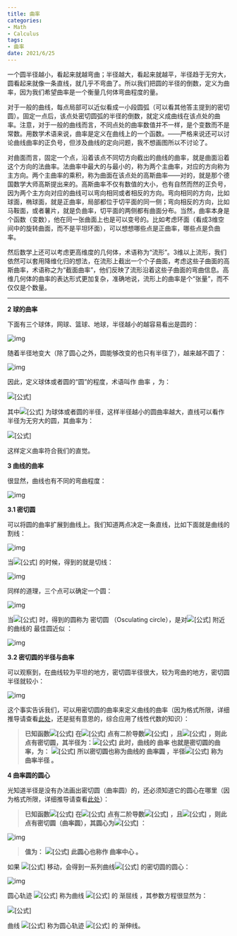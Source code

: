 ```yaml
---
title: 曲率
categories:
- Math
- Calculus
tags:
- 曲率
date: 2021/6/25
---
```




一个圆半径越小，看起来就越弯曲；半径越大，看起来就越平，半径趋于无穷大，圆看起来就像一条直线，就几乎不弯曲了。所以我们把圆的半径的倒数，定义为曲率，因为我们希望曲率是一个衡量几何体弯曲程度的量。

对于一般的曲线，每点局部可以近似看成一小段圆弧（可以看其他答主提到的密切圆）。固定一点后，该点处密切圆弧的半径的倒数，就定义成曲线在该点处的曲率。注意，对于一般的曲线而言，不同点处的曲率数值并不一样，是个变数而不是常数。用数学术语来说，曲率是定义在曲线上的一个函数。——严格来说还可以讨论曲线曲率的正负号，但涉及曲线的定向问题，我不想画图所以不讨论了。

对曲面而言，固定一个点，沿着该点不同切方向截出的曲线的曲率，就是曲面沿着这个方向的法曲率。法曲率中最大的与最小的，称为两个主曲率，对应的方向称为主方向。两个主曲率的乘积，称为曲面在该点处的高斯曲率——对的，就是那个德国数学大师高斯提出来的。高斯曲率不仅有数值的大小，也有自然而然的正负号，因为两个主方向对应的曲线可以弯向相同或者相反的方向。弯向相同的方向，比如球面，椭球面，就是正曲率，局部都位于切平面的同一侧；弯向相反的方向，比如马鞍面，或者薯片，就是负曲率，切平面的两侧都有曲面分布。当然，曲率本身是个函数（变数），他在同一张曲面上也是可以变号的。比如考虑环面（看成3维空间中的旋转曲面，而不是平坦环面），可以想想哪些点是正曲率，哪些点是负曲率。

然后数学上还可以考虑更高维度的几何体，术语称为“流形”。3维以上流形，我们依然可以套用降维化归的想法，在流形上截出一个个子曲面，考虑这些子曲面的高斯曲率，术语称之为“截面曲率”，他们反映了流形沿着这些子曲面的弯曲信息。高维几何体的曲率的表达形式更加复杂，准确地说，流形上的曲率是个“张量”，而不仅仅是个数量。

---

**2 球的曲率**

下面有三个球体，网球、篮球、地球，半径越小的越容易看出是圆的：

![img](https://pic2.zhimg.com/v2-1ceb0786996b098aa266da818ebf3105_r.jpg?source=1940ef5c)

随着半径地变大（除了圆心之外，圆能够改变的也只有半径了），越来越不圆了：

![img](https://pic3.zhimg.com/50/v2-3a079bba71f02769789fd187508896e0_hd.jpg?source=1940ef5c)

因此，定义球体或者圆的“圆”的程度，术语叫作 曲率 ，为：

![[公式]](https://www.zhihu.com/equation?tex=K%3D%5Cfrac%7B1%7D%7Br%7D%5C%5C)

其中![[公式]](https://www.zhihu.com/equation?tex=r) 为球体或者圆的半径，这样半径越小的圆曲率越大，直线可以看作半径为无穷大的圆，其曲率为：

![[公式]](https://www.zhihu.com/equation?tex=K%3D%5Clim_%7Br%5Cto%5Cinfty%7D%5Cfrac%7B1%7D%7Br%7D%3D0%5C%5C)

这样定义曲率符合我们的直觉。

**3 曲线的曲率**

很显然，曲线也有不同的弯曲程度：

![img](https://pic3.zhimg.com/80/v2-53c7edaff7ccaa986d3fd1c41cd00c90_720w.jpg?source=1940ef5c)

**3.1 密切圆**

可以将圆的曲率扩展到曲线上。我们知道两点决定一条直线，比如下面就是曲线的割线：

![img](https://pic1.zhimg.com/80/v2-3a2dda5b6a2fdaab84a33f5a4d10db88_720w.jpg?source=1940ef5c)

当![[公式]](https://www.zhihu.com/equation?tex=x%5Cto+x_0) 的时候，得到的就是切线：

![img](https://pic3.zhimg.com/50/v2-eeb9cb5b8cda92e25d72c880ca7b9750_hd.jpg?source=1940ef5c)

同样的道理，三个点可以确定一个圆：

![img](https://pic2.zhimg.com/80/v2-c468ca974730c531a822fa9ef6b1b51a_720w.jpg?source=1940ef5c)

当![[公式]](https://www.zhihu.com/equation?tex=%5Cdelta%5Cto+0) 时，得到的圆称为 密切圆 （Osculating circle），是对![[公式]](https://www.zhihu.com/equation?tex=x_0) 附近的曲线的 最佳圆近似 ：

![img](https://pic1.zhimg.com/50/v2-516af78303803cb1b7cbb332099088b4_hd.jpg?source=1940ef5c)

**3.2 密切圆的半径与曲率**

可以观察到，在曲线较为平坦的地方，密切圆半径很大，较为弯曲的地方，密切圆半径就较小：

![img](https://pic1.zhimg.com/50/v2-f3c97736149abe2fa81649c0082b889e_hd.webp?source=1940ef5c)

这个事实告诉我们，可以用密切圆的曲率来定义曲线的曲率（因为格式所限，详细推导请查看[此处](https://www.matongxue.com/madocs/2106.html)，还是挺有意思的，综合应用了线性代数的知识）：

> **已知函数![[公式]](https://www.zhihu.com/equation?tex=f%28x%29)** **在![[公式]](https://www.zhihu.com/equation?tex=x_0)** **点有二阶导数![[公式]](https://www.zhihu.com/equation?tex=f%27%27%28x_0%29)** **，且![[公式]](https://www.zhihu.com/equation?tex=f%27%27%28x_0%29%5Cne+0)** **，则此点有密切圆，其半径为：![[公式]](https://www.zhihu.com/equation?tex=r%3D%5Cfrac%7B%5Cleft%281%2B%5Cleft%28f%27%28x_0%29%5Cright%29%5E2%5Cright%29%5E%5Cfrac%7B3%7D%7B2%7D%7D%7B%5Cleft%7Cf%27%27%28x_0%29%5Cright%7C%7D%5C%5C)**
> **此时，曲线的 曲率 也就是密切圆的曲率，为：**
> **![[公式]](https://www.zhihu.com/equation?tex=K%3D%5Cfrac%7B1%7D%7Br%7D%3D%5Cfrac%7B%5Cleft%7Cf%27%27%28x_0%29%5Cright%7C%7D%7B%5Cleft%281%2B%5Cleft%28f%27%28x_0%29%5Cright%29%5E2%5Cright%29%5E%5Cfrac%7B3%7D%7B2%7D%7D%5C%5C)**
> **所以密切圆也称为曲线的 曲率圆 ，半径![[公式]](https://www.zhihu.com/equation?tex=r)** **称为 曲率半径 。**

**4 曲率圆的圆心**

光知道半径是没有办法画出密切圆（曲率圆）的，还必须知道它的圆心在哪里（因为格式所限，详细推导请查看[此处](https://www.matongxue.com/madocs/2106.html)）：

> **已知函数![[公式]](https://www.zhihu.com/equation?tex=f%28x%29)** **在![[公式]](https://www.zhihu.com/equation?tex=x_0)** **点有二阶导数![[公式]](https://www.zhihu.com/equation?tex=f%27%27%28x_0%29)** **，且![[公式]](https://www.zhihu.com/equation?tex=f%27%27%28x_0%29%5Cne+0)** **，则此点有密切圆（曲率圆），其圆心为![[公式]](https://www.zhihu.com/equation?tex=%28%5Calpha%2C%5Cbeta%29)** **：**

![img](https://pic1.zhimg.com/v2-c2a6d5efdfa2d1be8dd2e2d4f561b56a_r.jpg?source=1940ef5c)

> **值为：**
> **![[公式]](https://www.zhihu.com/equation?tex=+%5Cbegin%7Bcases%7D+++++%5Calpha%3Dx_0-%5Cfrac%7Bf%27%28x_0%29%5Cleft%281%2B%28f%27%28x_0%29%29%5E2%5Cright%29%7D%7Bf%27%27%28x_0%29%7D%5C%5C+++++%5C%5C+++++%5Cbeta%3Df%28x_0%29%2B%5Cfrac%7B1%2B%5Cleft%28f%27%28x_0%29%5Cright%29%5E2%7D%7Bf%27%27%28x_0%29%7D+%5Cend%7Bcases%7D+%5C%5C)**
> **此圆心也称作 曲率中心 。**

如果 ![[公式]](https://www.zhihu.com/equation?tex=x_0) 移动，会得到一系列曲线![[公式]](https://www.zhihu.com/equation?tex=f%28x%29) 的密切圆的圆心：

![img](https://pic2.zhimg.com/50/v2-d9edde5c92175b02af56e4a06ef5bcd8_hd.jpg?source=1940ef5c)

圆心轨迹 ![[公式]](https://www.zhihu.com/equation?tex=g%28x%29) 称为曲线 ![[公式]](https://www.zhihu.com/equation?tex=f%28x%29) 的 渐屈线 ，其参数方程很显然为：

![[公式]](https://www.zhihu.com/equation?tex=+%5Cbegin%7Bcases%7D+++++%5Calpha%3Dx-%5Cfrac%7Bf%27%28x%29%5Cleft%281%2B%28f%27%27%28x%29%29%5E2%5Cright%29%7D%7Bf%27%27%28x%29%7D%5C%5C+++++%5C%5C+++++%5Cbeta%3Df%28x%29%2B%5Cfrac%7B1%2B%5Cleft%28f%27%28x%29%5Cright%29%5E2%7D%7Bf%27%27%28x%29%7D+%5Cend%7Bcases%7D+%5C%5C)

曲线 ![[公式]](https://www.zhihu.com/equation?tex=f%28x%29) 称为圆心轨迹 ![[公式]](https://www.zhihu.com/equation?tex=g%28x%29) 的 渐伸线。